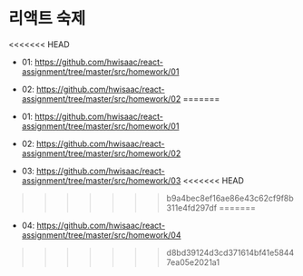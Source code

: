 # 리액트 숙제
<<<<<<< HEAD
- 01: https://github.com/hwisaac/react-assignment/tree/master/src/homework/01
- 02: https://github.com/hwisaac/react-assignment/tree/master/src/homework/02
=======

- 01: https://github.com/hwisaac/react-assignment/tree/master/src/homework/01
- 02: https://github.com/hwisaac/react-assignment/tree/master/src/homework/02
- 03: https://github.com/hwisaac/react-assignment/tree/master/src/homework/03
<<<<<<< HEAD
>>>>>>> b9a4bec8ef16ae86e43c62cf9f8b311e4fd297df
=======
- 04: https://github.com/hwisaac/react-assignment/tree/master/src/homework/04
>>>>>>> d8bd39124d3cd371614bf41e58447ea05e2021a1
